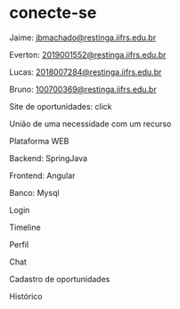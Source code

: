 # conecte-se
Jaime: jbmachado@restinga.iifrs.edu.br 

Everton: 2019001552@restinga.iifrs.edu.br 

Lucas: 2018007284@restinga.iifrs.edu.br 

Bruno: 100700369@restinga.iifrs.edu.br 

 

Site de oportunidades: click  

União de uma necessidade com um recurso 

  

Plataforma WEB 

  

Backend: SpringJava 

Frontend: Angular 

Banco: Mysql 

 

Login 

Timeline 

Perfil 

Chat 

Cadastro de oportunidades 

Histórico 
